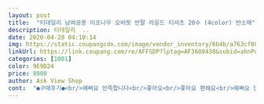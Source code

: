 ```yaml
---
layout: post 
title:  "티데일리 남여공용 이프나우 오버핏 반팔 라운드 티셔츠 20수 (4color) 반소매" 
description: 티데일리  ..
date: 2020-04-28 04:10:14 
img: https://static.coupangcdn.com/image/vendor_inventory/6b4b/a763cf60972d57519149567a6935cd2728b6620602803b7b9ebf95048746.jpg 
linkUrl: https://link.coupang.com/re/AFFSDP?lptag=AF3600438&subid=ahnPublicAsk&pageKey=1419894910&itemId=2457766929&vendorItemId=70451293801&traceid=V0-113-5c43f9d34bef046f 
categories: [1001] 
color: 9E9D24 
price: 8900 
author: Ask View Shop 
cont:  "●구매후기●<br/>예뻐요 만족합니다<br/>좋아요<br/>좋아요 편해요<br/>예뻐요 만족합니다<br/>좋아요<br/>좋아요 편해요<br/>" 
---
```

